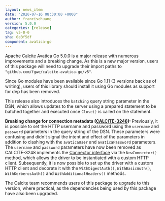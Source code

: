```yaml
---
layout: news_item
date: "2020-07-16 08:30:00 +0000"
author: francischuang
version: 5.0.0
categories: [release]
tag: v5-0-0
sha: 0e3f5df
component: avatica-go
---
```

<!--
{% comment %}
Licensed to the Apache Software Foundation (ASF) under one or more
contributor license agreements.  See the NOTICE file distributed with
this work for additional information regarding copyright ownership.
The ASF licenses this file to you under the Apache License, Version 2.0
(the "License"); you may not use this file except in compliance with
the License.  You may obtain a copy of the License at

http://www.apache.org/licenses/LICENSE-2.0

Unless required by applicable law or agreed to in writing, software
distributed under the License is distributed on an "AS IS" BASIS,
WITHOUT WARRANTIES OR CONDITIONS OF ANY KIND, either express or implied.
See the License for the specific language governing permissions and
limitations under the License.
{% endcomment %}
-->

Apache Calcite Avatica Go 5.0.0 is a major release with numerous improvements and a breaking change.
As this is a new major version, users of this package will need to upgrade their import paths to 
`"github.com/fgwe/calcite-avatica-go/v5"`.

Since Go modules have been available since Go 1.11 (3 versions back as of writing), users of this library should 
install it using Go modules as support for dep has been removed.

This release also introduces the `batching` query string parameter in the DSN, which allows updates to the server using
a prepared statement to be batched together and executed once `Close()` is called on the statement.

**Breaking change for connection metadata ([CALCITE-3248](https://issues.apache.org/jira/browse/CALCITE-3248)):** 
Previously, it is possible to set the HTTP username and password using the `username` and `password` parameters in the
query string of the DSN. These parameters were confusing and didn't signal the intent and effect of the parameters in addition
to clashing with the `avaticaUser` and `avaticaPassword` parameters. The `username` and `password` parameters have now been
removed as CALCITE-3248 implements the [Connector interface](https://golang.org/pkg/database/sql/driver/#Connector) via the
`NewConnector()` method, which allows the driver to be instantiated with a custom HTTP client. Subsequently, it is now
possible to set up the driver with a custom HTTP client and decorate it with the `WithDigestAuth()`, `WithBasicAuth()`,
`WithKerberosAuth()` and `WithAdditionalHeaders()` methods.

The Calcite team recommends users of this package to upgrade to this version, where practical, as the dependencies being
used by this package have also been upgraded.